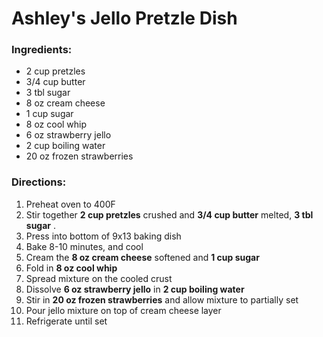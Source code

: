 # Ashley's Jello Pretzle Dish 

### Ingredients: 
* 2 cup pretzles
* 3/4 cup butter
* 3 tbl sugar
* 8 oz cream cheese
* 1 cup sugar
* 8 oz cool whip
* 6 oz strawberry jello
* 2 cup boiling water
* 20 oz frozen strawberries

### Directions: 
1. Preheat oven to 400F 
2. Stir together **2 cup pretzles** crushed and **3/4 cup butter** melted, **3 tbl sugar** . 
3. Press into bottom of 9x13 baking dish 
4. Bake 8-10 minutes, and cool 
5. Cream the **8 oz cream cheese** softened and **1 cup sugar** 
6. Fold in **8 oz cool whip** 
7. Spread mixture on the cooled crust 
8. Dissolve **6 oz strawberry jello** in **2 cup boiling water** 
9. Stir in **20 oz frozen strawberries** and allow mixture to partially set 
10. Pour jello mixture on top of cream cheese layer 
11. Refrigerate until set 
